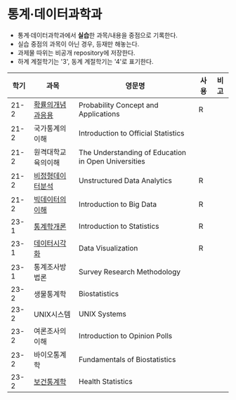 # 통계·데이터과학과
* 통계·데이터과학과에서 **실습**한 과목/내용을 중점으로 기록한다.
* 실습 중점의 과목이 아닌 경우, 등재만 해놓는다.
* 과제물 따위는 비공개 repository에 저장한다.
* 하계 계절학기는 '3', 동계 계절학기는 '4'로 표기한다.

|학기|과목|영문명|사용|비고|
|---|---|---|---|---|
|21-2|[확률의개념과응용](https://github.com/hwahyeon/knou-probability-concept)|Probability Concept and Applications|R||
|21-2|국가통계의이해|Introduction to Official Statistics|||
|21-2|원격대학교육의이해|The Understanding of Education in Open Universities|||
|21-2|[비정형데이터분석](https://github.com/hwahyeon/knou-unstructured-analytics)|Unstructured Data Analytics|R||
|21-2|[빅데이터의이해]()|Introduction to Big Data|R||
|23-1|[통계학개론]()|Introduction to Statistics|R||
|23-1|[데이터시각화](https://github.com/hwahyeon/knou-data-visualization)|Data Visualization|R||
|23-1|통계조사방법론|Survey Research Methodology|||
|23-2|생물통계학|Biostatistics|||
|23-2|UNIX시스템|UNIX Systems|||
|23-2|여론조사의이해|Introduction to Opinion Polls|||
|23-2|바이오통계학|Fundamentals of Biostatistics|||
|23-2|[보건통계학](https://github.com/hwahyeon/knou-health-statistics)|Health Statistics|||
